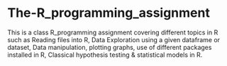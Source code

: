 # The-R_programming_assignment
This is a class R_programming assignment covering different topics in R such as Reading files into R, Data Exploration using a given dataframe or dataset, Data manipulation, plotting graphs, use of different packages installed in R, Classical hypothesis testing &amp; statistical models in R.
